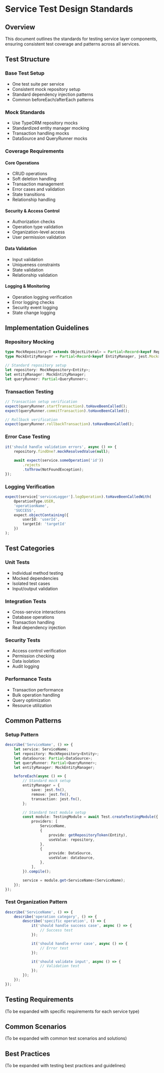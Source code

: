 # Service Test Design Standards

## Overview
This document outlines the standards for testing service layer components, ensuring consistent test coverage and patterns across all services.

## Test Structure

### Base Test Setup
- One test suite per service
- Consistent mock repository setup
- Standard dependency injection patterns
- Common beforeEach/afterEach patterns

### Mock Standards
- Use TypeORM repository mocks
- Standardized entity manager mocking
- Transaction handling mocks
- DataSource and QueryRunner mocks

### Coverage Requirements

#### Core Operations
- CRUD operations
- Soft deletion handling
- Transaction management
- Error cases and validation
- State transitions
- Relationship handling

#### Security & Access Control
- Authorization checks
- Operation type validation
- Organization-level access
- User permission validation

#### Data Validation
- Input validation
- Uniqueness constraints
- State validation
- Relationship validation

#### Logging & Monitoring
- Operation logging verification
- Error logging checks
- Security event logging
- State change logging

## Implementation Guidelines

### Repository Mocking
```typescript
type MockRepository<T extends ObjectLiteral> = Partial<Record<keyof Repository<T>, jest.Mock>>;
type MockEntityManager = Partial<Record<keyof EntityManager, jest.Mock>>;

// Standard repository setup
let repository: MockRepository<Entity>;
let entityManager: MockEntityManager;
let queryRunner: Partial<QueryRunner>;
```

### Transaction Testing
```typescript
// Transaction setup verification
expect(queryRunner.startTransaction).toHaveBeenCalled();
expect(queryRunner.commitTransaction).toHaveBeenCalled();

// Rollback verification
expect(queryRunner.rollbackTransaction).toHaveBeenCalled();
```

### Error Case Testing
```typescript
it('should handle validation errors', async () => {
    repository.findOne?.mockResolvedValue(null);
    
    await expect(service.someOperation('id'))
        .rejects
        .toThrow(NotFoundException);
});
```

### Logging Verification
```typescript
expect(service['serviceLogger'].logOperation).toHaveBeenCalledWith(
    OperationType.USER,
    'operationName',
    'SUCCESS',
    expect.objectContaining({
        userId: 'userId',
        targetId: 'targetId'
    })
);
```

## Test Categories

### Unit Tests
- Individual method testing
- Mocked dependencies
- Isolated test cases
- Input/output validation

### Integration Tests
- Cross-service interactions
- Database operations
- Transaction handling
- Real dependency injection

### Security Tests
- Access control verification
- Permission checking
- Data isolation
- Audit logging

### Performance Tests
- Transaction performance
- Bulk operation handling
- Query optimization
- Resource utilization

## Common Patterns

### Setup Pattern
```typescript
describe('ServiceName', () => {
    let service: ServiceName;
    let repository: MockRepository<Entity>;
    let dataSource: Partial<DataSource>;
    let queryRunner: Partial<QueryRunner>;
    let entityManager: MockEntityManager;

    beforeEach(async () => {
        // Standard mock setup
        entityManager = {
            save: jest.fn(),
            remove: jest.fn(),
            transaction: jest.fn(),
        };

        // Standard test module setup
        const module: TestingModule = await Test.createTestingModule({
            providers: [
                ServiceName,
                {
                    provide: getRepositoryToken(Entity),
                    useValue: repository,
                },
                {
                    provide: DataSource,
                    useValue: dataSource,
                },
            ],
        }).compile();

        service = module.get<ServiceName>(ServiceName);
    });
});
```

### Test Organization Pattern
```typescript
describe('ServiceName', () => {
    describe('operation category', () => {
        describe('specific operation', () => {
            it('should handle success case', async () => {
                // Success test
            });

            it('should handle error case', async () => {
                // Error test
            });

            it('should validate input', async () => {
                // Validation test
            });
        });
    });
});
```

## Testing Requirements
(To be expanded with specific requirements for each service type)

## Common Scenarios
(To be expanded with common test scenarios and solutions)

## Best Practices
(To be expanded with testing best practices and guidelines)